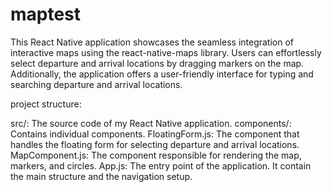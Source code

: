 # maptest 
This React Native application showcases the seamless integration of interactive maps using the react-native-maps library. 
Users can effortlessly select departure and arrival locations by dragging markers on the map. 
Additionally, the application offers a user-friendly interface for typing and searching departure and arrival locations.

project structure:

src/: The source code of my React Native application.
components/: Contains individual components.
FloatingForm.js: The component that handles the floating form for selecting departure and arrival locations.
MapComponent.js: The component responsible for rendering the map, markers, and circles.
App.js: The entry point of the application. It contain the main structure and the navigation setup.


